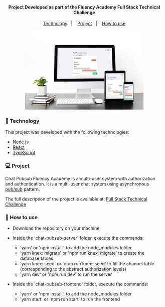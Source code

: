 <h4 align="center">
  Project Developed as part of the Fluency Academy Full Stack Technical Challenge
</h4>

<p align="center">
  <a href="#-technology">Technology</a>&nbsp;&nbsp;&nbsp;|&nbsp;&nbsp;&nbsp;
  <a href="#-project">Project</a>&nbsp;&nbsp;&nbsp;|&nbsp;&nbsp;&nbsp;
  <a href="#-how-to-use">How to use</a>
</p>

<p align="center">
    <img alt="Chat Pubsub" title="#chat-pubsub" src=".github/chat-pubsub.jpg" width="75%" />
</p>

### 🚀 Technology

This project was developed with the following technologies:

- [Node.js](https://nodejs.org/en/)
- [React](https://reactjs.org)
- [TypeScript](https://www.typescriptlang.org/)

### 💻 Project

Chat Pubsub Fluency Academy is a multi-user system with authorization and authentication. It is a multi-user chat system using asynchronous [pub/sub](https://en.wikipedia.org/wiki/Publish%E2%80%93subscribe_pattern) pattern.

The full description of the project is available at: [Full Stack Technical Challenge](https://www.notion.so/Full-Stack-Backend-Frontend-5477ce83b51b4a44bd9528c50b48ed49)

### 🤔 How to use

- Download the repository on your machine;

- Inside the 'chat-pubsub-server' folder, execute the commands:

  - 'yarn' or 'npm install', to add the node_modules folder
  - 'yarn knex: migrate' or 'npm run knex: migrate' to create the database tables
  - 'yarn knex: seed' or 'npm run knex: seed' to fill the channel table (corresponding to the abstract authorization levels)
  - 'yarn dev' or 'npm run dev' to run the server

- Inside the 'chat-pubsub-frontend' folder, execute the commands:
  - 'yarn' or 'npm install', to add the node_modules folder
  - 'yarn start' or 'npm run start' to run the frontend
